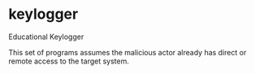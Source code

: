 # keylogger
Educational Keylogger

This set of programs assumes the malicious actor already has direct or remote access to the target system.  

